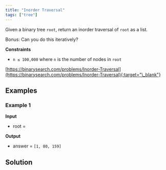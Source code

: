```yaml
---
title: "Inorder Traversal"
tags: ["tree"]
---
```


Given a binary tree `root`, return an inorder traversal of `root` as a list.

Bonus: Can you do this iteratively?

**Constraints**

- `n ≤ 100,000` where `n` is the number of nodes in `root`

[https://binarysearch.com/problems/Inorder-Traversal](https://binarysearch.com/problems/Inorder-Traversal){:target="\_blank"}

<script src="/assets/js/viz/viz.js"></script>
<script src="/assets/js/viz/lite.render.js"></script>

## Examples

### Example 1

**Input**

- root =

<div id="example1Root" style="text-align: center"></div>
<script>
  var viz = new Viz();
  
  viz.renderSVGElement("digraph example1Root { 0 [label = 1]; C0 [style = invis, width = 0, label = \"\"]; 1 [label = 159]; C1 [style = invis, width = 0, label = \"\"]; 2 [label = 80]; C2 [style = invis, width = 0, label = \"\"]; 0 -> L0 [style = invis]; 0 -> C0 [style = invis]; 0 -> 1; {rank = same; L0 -> C0 -> 1 [style = invis]}; L0 [style = invis, width = 0, label = \"\"]; 1 -> 2; 1 -> C1 [style = invis]; 1 -> R1 [style = invis]; {rank = same; 2 -> C1 -> R1 [style = invis]}; R1 [style = invis, width = 0, label = \"\"]; 2 -> L2 [style = invis]; 2 -> C2 [style = invis]; 2 -> R2 [style = invis]; {rank = same; L2 -> C2 -> R2 [style = invis]}; L2 [style = invis, width = 0, label = \"\"]; R2 [style = invis, width = 0, label = \"\"] }")
  .then(function(element) {
    document.getElementById("example1Root").appendChild(element);
  })
  .catch(error => {
    viz = new Viz();
    console.error(error);
  });
</script>

**Output**

- answer = `[1, 80, 159]`

## Solution

<script src="https://gist.github.com/yaeba/16da7be5123724fcf6eccc25581cef5a.js?file=Inorder-Traversal.py"></script>
